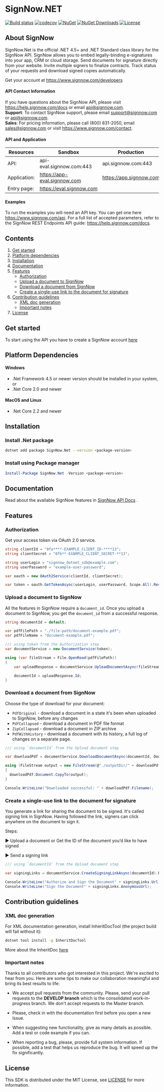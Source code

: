 # SignNow.NET

[![Build status](https://github.com/signnow/SignNow.NET/workflows/Build%20and%20Test/badge.svg "Build status")](https://github.com/signnow/SignNow.NET/actions?query=workflow%3A%22Build+and+Test%22) [![codecov](https://codecov.io/gh/signnow/SignNow.NET/branch/develop/graph/badge.svg "Code coverage report")](https://codecov.io/gh/signnow/SignNow.NET) [![NuGet](https://img.shields.io/nuget/v/SignNow.Net.svg?style=flat-square "NuGet package latest SDK version")](https://www.nuget.org/packages/SignNow.Net) [![NuGet Downloads](https://img.shields.io/nuget/dt/SignNow.Net.svg?style=flat-square)](https://www.nuget.org/packages/SignNow.Net "NuGet Downloads") [![License](https://img.shields.io/github/license/signnow/SignNow.NET?style=flat-square "SignNow .Net SDK License")](LICENSE)

## About SignNow

SignNow.Net is the official .NET 4.5+ and .NET Standard class library for the SignNow API. SignNow allows you to embed legally-binding e-signatures into your app, CRM or cloud storage. Send documents for signature directly from your website. Invite multiple signers to finalize contracts. Track status of your requests and download signed copies automatically.

Get your account at https://www.signnow.com/developers

#### API Contact Information
If you have questions about the SignNow API, please visit https://help.signnow.com/docs or email api@signnow.com.<br>
**Support**: To contact SignNow support, please email support@signnow.com or api@signnow.com.<br>
**Sales**: For pricing information, please call (800) 831-2050, email sales@signnow.com or visit https://www.signnow.com/contact.

#### API and Application
| Resources | Sandbox | Production |
| --- | --- | --- |
| API: | api-eval.signnow.com:443 | api.signnow.com:443 |
| Application: | https://app-eval.signnow.com | https://app.signnow.com |
| Entry page: | https://eval.signnow.com |

#### Examples 
To run the examples you will need an API key. You can get one here https://www.signnow.com/api. For a full list of accepted parameters, refer to the SignNow REST Endpoints API guide: https://help.signnow.com/docs.

## Contents
1. [Get started](#get-started)
2. [Platform dependencies](#platform-dependencies)
4. [Installation](#installation)
5. [Documentation](#documentation)
6. [Features](#features)
    * [Authorization](#authorization)
    * [Upload a document to SignNow](#upload-document)
    * [Download a document from SignNow](#download-document)
    * [Create a single-use link to the document for signature](#create-signing-link)
7. [Contribution guidelines](#contribution-guidelines)
    * [XML doc generation](#xml-doc-generation)
    * [Important notes](#important-notes)
8. [License](#license)


## <a name="get-started"></a>Get started
To start using the API you have to create a SignNow account [here](https://www.signnow.com/developers) 


## <a name="platform-dependencies"></a>Platform Dependencies
#### Windows
  * .Net Framework 4.5 or newer version should be installed in your system, or
  * .Net Core 2.0 and newer

#### MacOS and Linux
  * .Net Core 2.2 and newer

## <a name="installation"></a>Installation

### Install .Net package

```bash
dotnet add package SignNow.Net --version <package-version>
```

### Install using Package manager

```powershell
Install-Package SignNow.Net -Version <package-version>
```

## <a name="documentation"></a>Documentation

Read about the available SignNow features in [SignNow API Docs](https://help.signnow.com) .


## <a name="features"></a>Features

### <a name="authorization"></a> Authorization

Get your access token via OAuth 2.0 service.

```csharp
string clientId = "0fa****-EXAMPLE_CLIENT_ID-****13";
string clientSecret = "0fb**-EXAMPLE_CLIENT_SECRET-**13";

string userLogin = "signnow_dotnet_sdk@example.com";
string userPassword = "example-user-password";

var oauth = new OAuth2Service(clientId, clientSecret);

var token = oauth.GetTokenAsync(userLogin, userPassword, Scope.All).Result;
```

### <a name="upload-document"></a> Upload a document to SignNow

All the features in SignNow require a `document_id`. Once you upload a document to SignNow, you get the `document_id` from a successful response.
```csharp
string documentId = default;

var pdfFilePath = "./file-path/document-example.pdf";
var pdfFileName = "document-example.pdf";

/// using token from the Authorization step
var documentService = new DocumentService(token);

using (var fileStream = File.OpenRead(pdfFilePath))
{
    var uploadResponse = documentService.UploadDocumentAsync(fileStream, pdfFileName).Result;

    documentId = uploadResponse.Id;
}
```

### <a name="download-document"></a> Download a document from SignNow

Choose the type of download for your document:
* `PdfOriginal` - download a document in a state it's been when uploaded to SignNow, before any changes
* `PdfCollapsed` - download a document in PDF file format
* `ZipCollapsed` - download a document in ZIP archive
* `PdfWithHistory` - download a document with its history, a full log of changes on a separate page.

```csharp
/// using `documentId` from the Upload document step

var downloadPdf = documentService.DownloadDocumentAsync(documentId, DownloadType.PdfCollapsed).Result;

using (FileStream output = new FileStream(@"./outputDir/" + downloadPdf.Filename, FileMode.Create))
{
  downloadPdf.Document.CopyTo(output);
}

Console.WriteLine("Downloaded successful: " + downloadPdf.Filename);
```

### <a name="create-signing-link"></a> Create a single-use link to the document for signature 

You generate a link for sharing the document to be signed. It's called signing link in SignNow. Having followed the link, signers can click anywhere on the document to sign it.

Steps:

▶ Upload a document or Get the ID of the document you’d like to have signed

▶ Send a signing link


```csharp
/// using `documentId` from the Upload document step

var signingLinks = documentService.CreateSigningLinkAsync(documentId).Result;

Console.WriteLine("Authorize and Sign the Document" + signingLinks.Url);
Console.WriteLine("Sign the Document" + signingLinks.AnonymousUrl);
```
## <a name="contribution-guidelines"></a>Contribution guidelines
### <a name="xml-doc-generation"></a>XML doc generation

For XML documentation generation, install InheritDocTool (the project build will fail without it):

```bash
dotnet tool install -g InheritDocTool
```

More about the InheritDoc [here](https://www.inheritdoc.io)
### <a name="important-notes"></a>Important notes

Thanks to all contributors who got interested in this project. We're excited to hear from you. Here are some tips to make our collaboration meaningful and bring its best results to life:

* We accept pull requests from the community. Please, send your pull requests to the **DEVELOP branch** which is the consolidated work-in-progress branch. We don't accept requests to the Master branch.

* Please, check in with the documentation first before you open a new Issue.

* When suggesting new functionality, give as many details as possible. Add a test or code example if you can.

* When reporting a bug, please, provide full system information. If possible, add a test that helps us reproduce the bug. It will speed up the fix significantly.


## <a name="license"></a>License

This SDK is distributed under the MIT License,  see [LICENSE](https://github.com/signnow/SignNow.NET/blob/develop/LICENSE) for more information.
